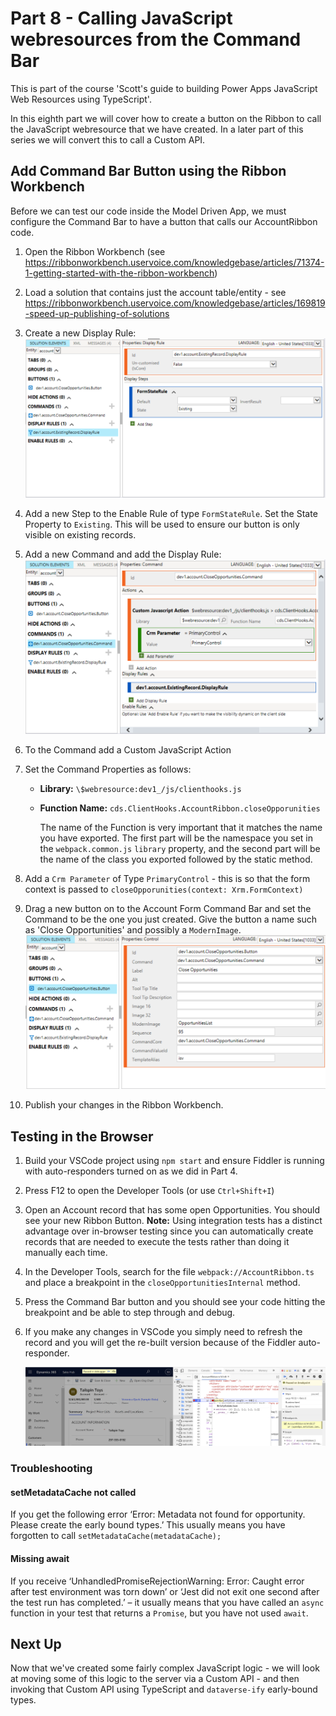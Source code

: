 # Part 8 - Calling JavaScript webresources from the Command Bar

This is part of the course 'Scott's guide to building Power Apps JavaScript Web Resources using TypeScript'.

In this eighth part we will cover how to create a button on the Ribbon to call the JavaScript webresource that we have created. In a later part of this series we will convert this to call a Custom API.


## Add Command Bar Button using the Ribbon Workbench

Before we can test our code inside the Model Driven App, we must configure the Command Bar to have a button that calls our AccountRibbon code.

1. Open the Ribbon Workbench (see https://ribbonworkbench.uservoice.com/knowledgebase/articles/71374-1-getting-started-with-the-ribbon-workbench)

2. Load a solution that contains just the account table/entity - see https://ribbonworkbench.uservoice.com/knowledgebase/articles/169819-speed-up-publishing-of-solutions

3. Create a new Display Rule:
   <img src="media/Part 7 - Calling JavaScript from a Command Bar Button/85bc10820f16cbdb4c1a6c18d4092a98.png" style="zoom:50%;" />

4. Add a new Step to the Enable Rule of type `FormStateRule`. Set the State Property to `Existing`. This will be used to ensure our button is only visible on existing records.

5. Add a new Command and add the Display Rule:
   <img src="media/Part 7 - Calling JavaScript from a Command Bar Button/1dd3f66d3ab0cd6cec3cefbc49c5275b.png" style="zoom:50%;">

6. To the Command add a Custom JavaScript Action

7. Set the Command Properties as follows:

   - **Library:** `\$webresource:dev1_/js/clienthooks.js`

   - **Function Name:** `cds.ClientHooks.AccountRibbon.closeOpporunities`

     The name of the Function is very important that it matches the name you have exported. The first part will be the namespace you set in the `webpack.common.js` `library` property, and the second part will be the name of the class you exported followed by the static method.

8. Add a `Crm Parameter` of Type `PrimaryControl` - this is so that the form context is passed to `closeOpporunities(context: Xrm.FormContext)`

9. Drag a new button on to the Account Form Command Bar and set the Command to be the one you just created. Give the button a name such as 'Close Opportunities' and possibly a `ModernImage`.
   <img src="media/Part 7 - Calling JavaScript from a Command Bar Button/848470f7cc006b927e03460a3a153061.png" style="zoom:50%;" />

10. Publish your changes in the Ribbon Workbench.

## Testing in the Browser

1. Build your VSCode project using `npm start` and ensure Fiddler is running with auto-responders turned on as we did in Part 4.

2. Press F12 to open the Developer Tools (or use `Ctrl+Shift+I`)

3. Open an Account record that has some open Opportunities. You should see your new Ribbon Button. 
   **Note:** Using integration tests has a distinct advantage over in-browser testing since you can automatically create records that are needed to execute the tests rather than doing it manually each time.

4. In the Developer Tools, search for the file `webpack://AccountRibbon.ts` and place a breakpoint in the `closeOpportunitiesInternal` method.

5. Press the Command Bar button and you should see your code hitting the breakpoint and be able to step through and debug.

6. If you make any changes in VSCode you simply need to refresh the record and you will get the re-built version because of the Fiddler auto-responder.

   <img src="media/Part 7 - Calling JavaScript from a Command Bar Button/image-20210516124244333.png" alt="image-20210516124244333" style="zoom:50%;" />

### Troubleshooting

#### setMetadataCache not called

If you get the following error ‘Error: Metadata not found for opportunity. Please create the early bound types.’ This usually means you have forgotten to call `setMetadataCache(metadataCache);`

#### Missing await

If you receive ‘UnhandledPromiseRejectionWarning: Error: Caught error after test environment was torn down’ or ‘Jest did not exit one second after the test run has completed.’ – it usually means that you have called an `async` function in your test that returns a `Promise`, but you have not used `await`.

## Next Up

Now that we've created some fairly complex JavaScript logic - we will look at moving some of this logic to the server via a Custom API - and then invoking that Custom API using TypeScript and `dataverse-ify` early-bound types.

